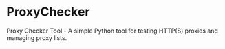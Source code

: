 # ProxyChecker
Proxy Checker Tool - A simple Python tool for testing HTTP(S) proxies and managing proxy lists. 
